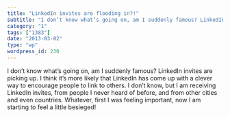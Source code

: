 ```yaml
---
title: "LinkedIn invites are flooding in?!"
subtitle: "I don’t know what’s going on, am I suddenly famous? LinkedIn invites are picking up. I think it’s mo..."
category: "1"
tags: ["1383"]
date: "2013-03-02"
type: "wp"
wordpress_id: 230
---
```

I don’t know what’s going on, am I suddenly famous? LinkedIn invites are picking up. I think it’s more likely that LinkedIn has come up with a clever way to encourage people to link to others. I don’t know, but I am receiving LinkedIn invites, from people I never heard of before, and from other cities and even countries. Whatever, first I was feeling important, now I am starting to feel a little besieged!